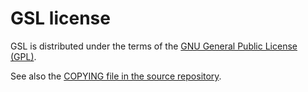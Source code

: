 # GSL license

GSL is distributed under the terms of the 
[GNU General Public License (GPL)](https://www.gnu.org/licenses/gpl.html).

See also the 
[COPYING file in the source repository](https://git.savannah.gnu.org/cgit/gsl.git/tree/COPYING).
